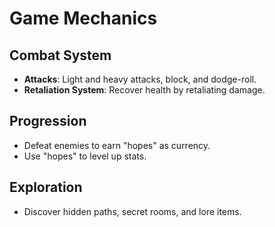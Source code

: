 # Game Mechanics

## Combat System

- **Attacks**: Light and heavy attacks, block, and dodge-roll.
- **Retaliation System**: Recover health by retaliating damage.

## Progression

- Defeat enemies to earn "hopes" as currency.
- Use "hopes" to level up stats.

## Exploration

- Discover hidden paths, secret rooms, and lore items.

